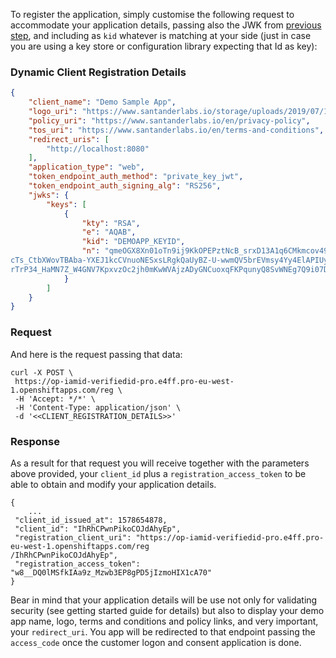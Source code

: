 To register the application, simply customise the following request to accommodate your application details, passing also the JWK from [previous step](#annex-5-generate-your-publicprivate-keys), and including as `kid` whatever is matching at your side (just in case you are using a key store or configuration library expecting that Id as key):

### Dynamic Client Registration Details

```json
{
    "client_name": "Demo Sample App",
    "logo_uri": "https://www.santanderlabs.io/storage/uploads/2019/07/16/5d2dd97f630afmoney-Monsters.svg",
    "policy_uri": "https://www.santanderlabs.io/en/privacy-policy",
    "tos_uri": "https://www.santanderlabs.io/en/terms-and-conditions",
    "redirect_uris": [
        "http://localhost:8080"
    ],
    "application_type": "web",
    "token_endpoint_auth_method": "private_key_jwt",
    "token_endpoint_auth_signing_alg": "RS256",
    "jwks": {
        "keys": [
            {
                "kty": "RSA",
                "e": "AQAB",
                "kid": "DEMOAPP_KEYID",
                "n": "qmeOGX8Xn01oTn9ij9KkOPEPztNcB_srxD13A1q6CMkmcov491aEW_jWUqjDcl4S1ioeb00xgCL3Rl1H_UYBlbmwh13ozC21aq_I4ZGALAIucCtnVTfuNLdo6JBhNllOWsJEFheuslhXLNbh_hoIpk7bU45177AGaTQgr9lJ2IMyxH4cgp
cTs_CtbXWovTBAba-YXEJ1kcCVnuoNESxsLRgkQaUyBZ-U-wwmQV5brEVmsy4Yy4ElAPIUyfc_ks2Lpy1N_-
rTrP34_HaMN7Z_W4GNV7KpxvzOc2jh0mKwWVAjzADyGNCuoxqFKPqunyQ8SvWNEg7Q9i07D9JDP9jVw"
            }
        ]
    }
}
```
### Request
And here is the request passing that data:

```
curl -X POST \
 https://op-iamid-verifiedid-pro.e4ff.pro-eu-west-1.openshiftapps.com/reg \
 -H 'Accept: */*' \
 -H 'Content-Type: application/json' \
 -d '<<CLIENT_REGISTRATION_DETAILS>>'
```

### Response
As a result for that request you will receive together with the parameters above provided, your `client_id` plus a `registration_access_token` to be able to obtain and modify your application details.

```
{
    ...
 "client_id_issued_at": 1578654878,
 "client_id": "IhRhCPwnPikoCOJdAhyEp",
 "registration_client_uri": "https://op-iamid-verifiedid-pro.e4ff.pro-eu-west-1.openshiftapps.com/reg
/IhRhCPwnPikoCOJdAhyEp",
 "registration_access_token": "w8__DQ0lMSfkIAa9z_Mzwb3EP8gPD5jIzmoHIX1cA70"
}
```

Bear in mind that your application details will be use not only for validating security (see getting started guide for details) but also to display your demo app name, logo, terms and conditions and policy links, and very important, your `redirect_uri`. You app will be redirected to that endpoint passing the `access_code` once the customer logon and consent application is done. 